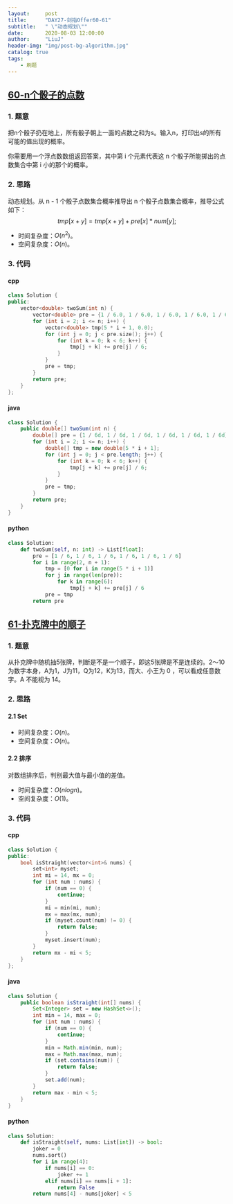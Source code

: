 ```yaml
---
layout:     post
title:      "DAY27-剑指Offer60-61"
subtitle:   " \"动态规划\""
date:       2020-08-03 12:00:00
author:     "LiuJ"
header-img: "img/post-bg-algorithm.jpg"
catalog: true
tags:
    - 刷题
---
```


## [60-n个骰子的点数](https://leetcode-cn.com/problems/nge-tou-zi-de-dian-shu-lcof/)

### 1. 题意

把n个骰子扔在地上，所有骰子朝上一面的点数之和为s。输入n，打印出s的所有可能的值出现的概率。

你需要用一个浮点数数组返回答案，其中第 i 个元素代表这 n 个骰子所能掷出的点数集合中第 i 小的那个的概率。

### 2. 思路

动态规划。从 n - 1 个骰子点数集合概率推导出 n 个骰子点数集合概率，推导公式如下：
$$
tmp[x+y]=tmp[x+y]+pre[x]*num[y];
$$

- 时间复杂度：$O(n^2)$。
- 空间复杂度：$O(n)$。

### 3. 代码

#### cpp

```cpp
class Solution {
public:
    vector<double> twoSum(int n) {
        vector<double> pre = {1 / 6.0, 1 / 6.0, 1 / 6.0, 1 / 6.0, 1 / 6.0, 1 / 6.0};
        for (int i = 2; i <= n; i++) {
            vector<double> tmp(5 * i + 1, 0.0);
            for (int j = 0; j < pre.size(); j++) {
                for (int k = 0; k < 6; k++) {
                    tmp[j + k] += pre[j] / 6; 
                }
            }
            pre = tmp;
        }
        return pre;
    }
};
```

#### java

```java
class Solution {
    public double[] twoSum(int n) {
        double[] pre = {1 / 6d, 1 / 6d, 1 / 6d, 1 / 6d, 1 / 6d, 1 / 6d};
        for (int i = 2; i <= n; i++) {
            double[] tmp = new double[5 * i + 1];
            for (int j = 0; j < pre.length; j++) {
                for (int k = 0; k < 6; k++) {
                    tmp[j + k] += pre[j] / 6; 
                }
            }
            pre = tmp;
        }
        return pre;
    }
}
```

#### python

```python
class Solution:
    def twoSum(self, n: int) -> List[float]:
        pre = [1 / 6, 1 / 6, 1 / 6, 1 / 6, 1 / 6, 1 / 6]
        for i in range(2, n + 1):
            tmp = [0 for i in range(5 * i + 1)]
            for j in range(len(pre)):
                for k in range(6):
                    tmp[j + k] += pre[j] / 6
            pre = tmp
        return pre
```

## [61-扑克牌中的顺子](https://leetcode-cn.com/problems/bu-ke-pai-zhong-de-shun-zi-lcof/)

### 1. 题意

从扑克牌中随机抽5张牌，判断是不是一个顺子，即这5张牌是不是连续的。2～10为数字本身，A为1，J为11，Q为12，K为13，而大、小王为 0 ，可以看成任意数字。A 不能视为 14。

### 2. 思路

#### 2.1 Set

- 时间复杂度：$O(n)$。
- 空间复杂度：$O(n)$。

#### 2.2 排序

对数组排序后，判别最大值与最小值的差值。

- 时间复杂度：$O(nlogn)$。
- 空间复杂度：$O(1)$。

### 3. 代码

#### cpp

```cpp
class Solution {
public:
    bool isStraight(vector<int>& nums) {
        set<int> myset;
        int mi = 14, mx = 0;
        for (int num : nums) {
            if (num == 0) {
                continue;
            }
            mi = min(mi, num);
            mx = max(mx, num);
            if (myset.count(num) != 0) {
                return false;
            }
            myset.insert(num);
        }
        return mx - mi < 5;
    }
};
```

#### java

```java
class Solution {
    public boolean isStraight(int[] nums) {
        Set<Integer> set = new HashSet<>();
        int min = 14, max = 0;
        for (int num : nums) {
            if (num == 0) {
                continue;
            }
            min = Math.min(min, num);
            max = Math.max(max, num);
            if (set.contains(num)) {
                return false;
            }
            set.add(num);
        }
        return max - min < 5;
    }
}
```

#### python

```python
class Solution:
    def isStraight(self, nums: List[int]) -> bool:
        joker = 0
        nums.sort()
        for i in range(4):
            if nums[i] == 0:
                joker += 1 
            elif nums[i] == nums[i + 1]:
                return False
        return nums[4] - nums[joker] < 5
```

